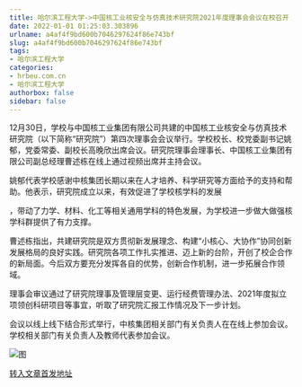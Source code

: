 ```yaml
---
title: 哈尔滨工程大学->中国核工业核安全与仿真技术研究院2021年度理事会会议在校召开 | hrbeu.com.cn
date: 2022-01-01 01:25:03.303896
urlname: a4af4f9bd600b7046297624f86e743bf
slug: a4af4f9bd600b7046297624f86e743bf
tags: 
- 哈尔滨工程大学
categories:
- hrbeu.com.cn
- 哈尔滨工程大学
authorbox: false
sidebar: false
---
```

12月30日，学校与中国核工业集团有限公司共建的中国核工业核安全与仿真技术研究院（以下简称“研究院”）第四次理事会会议举行。学校校长、校党委副书记姚郁，党委常委、副校长高晚欣出席会议。研究院理事会理事长、中国核工业集团有限公司副总经理曹述栋在线上通过视频出席并主持会议。

姚郁代表学校感谢中核集团长期以来在人才培养、科学研究等方面给予的支持和帮助。他表示，研究院成立以来，有效促进了学校核学科的发展
<!--more-->
，带动了力学、材料、化工等相关通用学科的特色发展，为学校进一步做大做强核学科群提供了有力支撑。

曹述栋指出，共建研究院是双方贯彻新发展理念、构建“小核心、大协作”协同创新发展格局的良好实践。研究院各项工作扎实推进、迈上新的台阶，开创了校企合作的新局面。今后双方要充分发挥各自的优势，创新合作机制，进一步拓展合作领域。

理事会审议通过了研究院理事及管理层变更、运行经费管理办法、2021年度拟立项领创科研项目等事宜，听取了研究院汇报工作情况及下一步计划。

会议以线上线下结合形式举行，中核集团相关部门有关负责人在在线上参加会议。学校相关部门有关负责人及教师代表参加会议。

![图](http://gongxue.cn/__local/3/50/CD/6C42F2C189B3E73CB958702D792_D74D4990_18C5C.jpg)

[转入文章首发地址](http://gongxue.cn/info/1141/69353.htm)